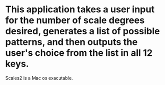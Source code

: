 # This application takes a user input for the number of scale degrees desired, generates a list of possible patterns, and then outputs the user's choice from the list in all 12 keys. 
Scales2 is a Mac os exacutable.
